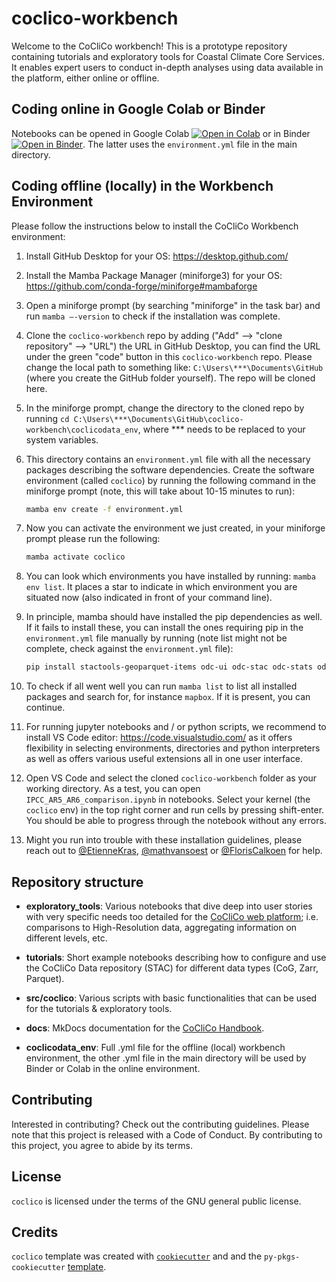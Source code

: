 # coclico-workbench

Welcome to the CoCliCo workbench! This is a prototype repository containing tutorials and exploratory tools for Coastal Climate Core Services. It enables expert users to conduct in-depth analyses using data available in the platform, either online or offline.

## Coding online in Google Colab or Binder

Notebooks can be opened in Google Colab [![Open in Colab](https://colab.research.google.com/assets/colab-badge.svg)](http://colab.research.google.com/github/openearth/coclico-workbench) or in Binder [![Open in Binder](https://mybinder.org/badge_logo.svg)](https://mybinder.org/v2/gh/openearth/coclico-workbench/update_repo_readme). The latter uses the `environment.yml` file in the main directory.


## Coding offline (locally) in the Workbench Environment

Please follow the instructions below to install the CoCliCo Workbench environment:

1. Install GitHub Desktop for your OS: https://desktop.github.com/
2. Install the Mamba Package Manager (miniforge3) for your OS: https://github.com/conda-forge/miniforge#mambaforge
3. Open a miniforge prompt (by searching "miniforge" in the task bar) and run `mamba –-version` to check if the installation was complete.
4. Clone the `coclico-workbench` repo by adding ("Add" --> "clone repository" --> "URL") the URL in GitHub Desktop, you can find the URL under the green "code" button in this `coclico-workbench` repo. Please change the local path to something like: `C:\Users\***\Documents\GitHub` (where you create the GitHub folder yourself). The repo will be cloned here.
5. In the miniforge prompt, change the directory to the cloned repo by running `cd C:\Users\***\Documents\GitHub\coclico-workbench\coclicodata_env`, where *** needs to be replaced to your system variables.
6. This directory contains an `environment.yml` file with all the necessary packages describing the software dependencies. Create the software environment (called `coclico`) by running the following command in the miniforge prompt (note, this will take about 10-15 minutes to run):

   ``` bash
   mamba env create -f environment.yml
   ```

7. Now you can activate the environment we just created, in your miniforge prompt please run the following:

   ``` bash
   mamba activate coclico
   ```

8. You can look which environments you have installed by running: `mamba env list`. It places a star to indicate in which environment you are situated now (also indicated in front of your command line).
9. In principle, mamba should have installed the pip dependencies as well. If it fails to install these, you can install the ones requiring pip in the `environment.yml` file manually by running (note list might not be complete, check against the `environment.yml` file):

   ``` bash
   pip install stactools-geoparquet-items odc-ui odc-stac odc-stats odc-algo odc-io odc-cloud[ASYNC] mapbox mapboxcli xstac
   ```

10. To check if all went well you can run `mamba list` to list all installed packages and search for, for instance `mapbox`. If it is present, you can continue.
11. For running jupyter notebooks and / or python scripts, we recommend to install VS Code editor: https://code.visualstudio.com/ as it offers flexibility in selecting environments, directories and python interpreters as well as offers various useful extensions all in one user interface.
12. Open VS Code and select the cloned `coclico-workbench` folder as your working directory. As a test, you can open `IPCC_AR5_AR6_comparison.ipynb` in notebooks. Select your kernel (the `coclico` env) in the top right corner and run cells by pressing shift-enter. You should be able to progress through the notebook without any errors.
15. Might you run into trouble with these installation guidelines, please reach out to [@EtienneKras](https://github.com/EtienneKras), [@mathvansoest](https://github.com/mathvansoest) or [@FlorisCalkoen](https://github.com/FlorisCalkoen) for help.

## Repository structure

- **exploratory_tools**: Various notebooks that dive deep into user stories with very specific needs too detailed for the [CoCliCo web platform](https://platform.coclicoservices.eu/); i.e. comparisons to High-Resolution data, aggregating information on different levels, etc.

- **tutorials**: Short example notebooks describing how to configure and use the CoCliCo Data repository (STAC) for different data types (CoG, Zarr, Parquet).

- **src/coclico**: Various scripts with basic functionalities that can be used for the tutorials & exploratory tools.

- **docs**: MkDocs documentation for the [CoCliCo Handbook](https://www.openearth.nl/coclico-workbench/).

- **coclicodata_env**: Full .yml file for the offline (local) workbench environment, the other .yml file in the main directory will be used by Binder or Colab in the online environment.

## Contributing

Interested in contributing? Check out the contributing guidelines. Please note that this project is released with a Code of Conduct. By contributing to this project, you agree to abide by its terms.

## License

`coclico` is licensed under the terms of the GNU general public license.

## Credits

`coclico` template was created with
[`cookiecutter`](https://cookiecutter.readthedocs.io/en/latest/) and and
the `py-pkgs-cookiecutter` [template](https://github.com/py-pkgs/py-pkgs-cookiecutter).
